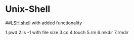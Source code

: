 # Unix-Shell

##[LSH shell](https://github.com/brenns10/lsh) with added functionality

1.pwd
2.ls -1 with file size
3.cd
4.touch
5.rm
6.mkdir
7.rmdir
